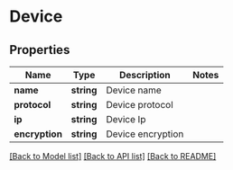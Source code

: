 # Device

## Properties
Name | Type | Description | Notes
------------ | ------------- | ------------- | -------------
**name** | **string** | Device name | 
**protocol** | **string** | Device protocol | 
**ip** | **string** | Device Ip | 
**encryption** | **string** | Device encryption | 

[[Back to Model list]](../README.md#documentation-for-models) [[Back to API list]](../README.md#documentation-for-api-endpoints) [[Back to README]](../README.md)


